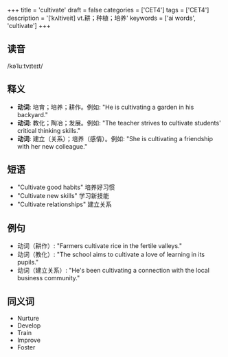 +++
title = 'cultivate'
draft = false
categories = ['CET4']
tags = ['CET4']
description = '[ˈkʌltiveit] vt.耕；种植；培养'
keywords = ['ai words', 'cultivate']
+++

## 读音
/kəˈluːtvɪteɪt/

## 释义
- **动词**: 培育；培养；耕作。例如: "He is cultivating a garden in his backyard."
- **动词**: 教化；陶冶；发展。例如: "The teacher strives to cultivate students' critical thinking skills."
- **动词**: 建立（关系）；培养（感情）。例如: "She is cultivating a friendship with her new colleague."

## 短语
- "Cultivate good habits" 培养好习惯
- "Cultivate new skills" 学习新技能
- "Cultivate relationships" 建立关系

## 例句
- 动词（耕作）: "Farmers cultivate rice in the fertile valleys."
- 动词（教化）: "The school aims to cultivate a love of learning in its pupils."
- 动词（建立关系）: "He's been cultivating a connection with the local business community."

## 同义词
- Nurture
- Develop
- Train
- Improve
- Foster
